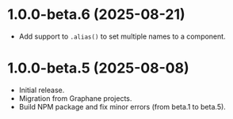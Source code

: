 # 1.0.0-beta.6 (2025-08-21)

- Add support to `.alias()` to set multiple names to a component.

# 1.0.0-beta.5 (2025-08-08)

- Initial release.
- Migration from Graphane projects.
- Build NPM package and fix minor errors (from beta.1 to beta.5).